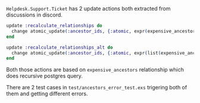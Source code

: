 `Helpdesk.Support.Ticket` has 2 update actions both extracted from discussions in discord.

```elixir
update :recalculate_relationships do
  change atomic_update(:ancestor_ids, {:atomic, expr(expensive_ancestors.id)})
end

update :recalculate_relationships_alt do
  change atomic_update(:ancestor_ids, {:atomic, expr(list(expensive_ancestors, field: :id))})
end
```

Both those actions are based on `expensive_ancestors` relationship which does recursive postgres query.

There are 2 test cases in `test/ancestors_error_test.exs` trigering both of them and getting different errors.
